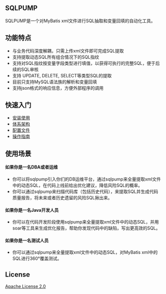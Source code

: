 ## SQLPUMP

SQLPUMP是一个对MyBatis xml文件进行SQL抽取和变量回填的自动化工具。

## 功能特点

* 与业务代码深度解耦，只需上传xml文件即可完成SQL提取
* 支持提取动态SQL所有组合情况下的SQL指纹
* 支持对SQL指纹按变量字段类型进行填值，以获得可执行的完整SQL，便于后续的SQL审核
* 支持 UPDATE, DELETE, SELECT等类型SQL的提取
* 目前只支持MySQL语法族的解析和变量回填
* 支持json格式的响应信息，方便外部程序的调用

## 快速入门
* [安装使用](https://github.com/dbaxg/sqlpump/tree/master/doc/install.md)
* [体系架构](https://github.com/dbaxg/sqlpump/tree/master/doc/structure.md)
* [配置文件](https://github.com/dbaxg/sqlpump/tree/master/doc/config.md)
* [操作指南](https://github.com/dbaxg/sqlpump/tree/master/doc/handbook.md)

## 使用场景

#### 如果你是一名DBA或者运维
* 你可以将sqlpump引入你们的DB运维平台，通过sqlpump来全量提取xml文件中的动态SQL，在代码上线前给出优化建议，降低风险SQL的概率。
* 你可以通过sqlpump来扫描代码库（包括历史代码），来提取SQL并生成代码质量报告，将未来或者历史遗留的风险SQL揪出来。

#### 如果你是一名Java开发人员
* 你可以在代码开发阶段使用sqlpump来全量提取xml文件中的动态SQL，并用soar等工具来生成优化报告，帮助你发现代码中的缺陷，写出更高效的SQL。

#### 如果你是一名测试人员
* 你可以通过sqlpump来全量提取xml文件中的动态SQL，对MyBatis xml中的SQL进行360°覆盖测试。

## License

[Apache License 2.0](https://github.com/dbaxg/sqlpump/tree/master/LICENSE)
